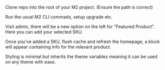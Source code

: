 Clone repo into the root of your M2 project. (Ensure the path is correct)

Run the usual M2 CLI commads, setup upgrade etc.

Visit admin, there will be a new option on the left for "Featured Product". Here you can add your selected SKU.

Once you've added a SKU, flush cache and refresh the homepage, a block will appear containing info for the relevant product. 

Styling is minimal but inherits the theme variables meaning it can be used on any theme with ease. 
